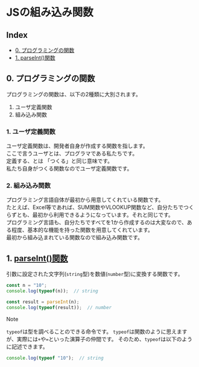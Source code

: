 # JSの組み込み関数

## Index

- [0. プログラミングの関数](#0-プログラミングの関数)
- [1. parseInt()関数](#1-parseInt()関数)


## 0. プログラミングの関数

プログラミングの関数は、以下の2種類に大別されます。

1. ユーザ定義関数
2. 組み込み関数

### 1. ユーザ定義関数

ユーザ定義関数は、開発者自身が作成する関数を指します。  
ここで言うユーザとは、プログラマである私たちです。  
定義する、とは 「つくる」と同じ意味です。  
私たち自身がつくる関数なのでユーザ定義関数です。

### 2. 組み込み関数

プログラミング言語自体が最初から用意してくれている関数です。  
たとえば、Excel等であれば、SUM関数やVLOOKUP関数など、自分たちでつくらずとも、最初から利用できるようになっています。それと同じです。  
プログラミング言語も、自分たちですべてを1から作成するのは大変なので、ある程度、基本的な機能を持った関数を用意してくれています。  
最初から組み込まれている関数なので組み込み関数です。

## 1. [parseInt()関数](https://developer.mozilla.org/ja/docs/Web/JavaScript/Reference/Global_Objects/parseInt)

引数に設定された文字列(`string`型)を数値(`number`型)に変換する関数です。

```js
const n = "10";
console.log(typeof(n));  // string

const result = parseInt(n);
console.log(typeof(result));  // number
```

> [!NOTE]
> `typeof`は型を調べることのできる命令です。
> `typeof`は関数のように思えますが、実際には`+`や`=`といった演算子の仲間です。
> そのため、`typeof`は以下のように記述できます。
> ```js
> console.log(typeof "10");  // string
> ```

